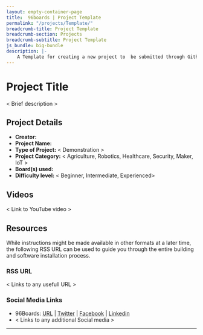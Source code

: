 ```yaml
---
layout: empty-container-page
title:  96boards | Project Template
permalink: "/projects/Template/"
breadcrumb-title: Project Template
breadcrumb-section: Projects
breadcrumb-subtitle: Project Template
js_bundle: big-bundle
description: |-
    A Template for creating a new project to  be submitted through Github and to be included on the site.
---
```

# Project Title

< Brief description >

## Project Details

- **Creator:**
- **Project Name:**
- **Type of Project:** < Demonstration >
- **Project Category:** < Agriculture, Robotics, Healthcare, Security, Maker, IoT >
- **Board(s) used:**
- **Difficulty level:** < Beginner, Intermediate, Experienced>

## Videos

< Link to YouTube video >

## Resources

While instructions might be made available in other formats at a later time, the following RSS URL can be used to guide you through the entire building and software installation process.

### RSS URL

< Links to any usefull URL >

### Social Media Links

- 96Boards: [URL](https://www.96boards.org/) &#124;  [Twitter](https://twitter.com/96boards) &#124; [Facebook](https://www.facebook.com/96Boards) &#124; [Linkedin](https://www.linkedin.com/company/{{site.linkedin_username}}/)
- < Links to any additional Social media >

***
